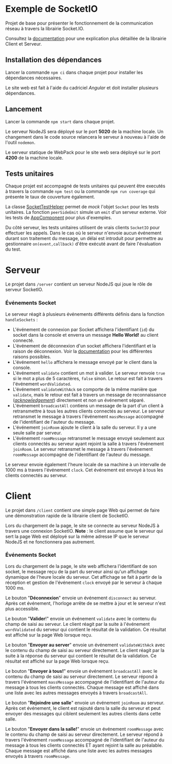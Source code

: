 # Exemple de SocketIO

Projet de base pour présenter le fonctionnement de la communication réseau à travers la librairie Socket.IO.

Consultez la [documentation](https://socket.io/docs/v4/) pour une explication plus détaillée de la librairie Client et Serveur.

## Installation des dépendances

Lancer la commande `npm ci` dans chaque projet pour installer les dépendances nécessaires. 

Le site web est fait à l'aide du cadriciel *Angular* et doit installer plusieurs dépendances.

## Lancement

Lancer la commande `npm start` dans chaque projet.

Le serveur NodeJS sera déployé sur le port **5020** de la machine locale. Un changement dans le code source relancera le serveur à nouveau à l'aide de l'outil `nodemon`.

Le serveur statique de WebPack pour le site web sera déployé sur le port **4200** de la machine locale.

## Tests unitaires

Chaque projet est accompagné de tests unitaires qui peuvent être executés à travers la commande `npm test` ou la commande `npm run coverage` qui présente le taux de couverture également.

La classe [SocketTestHelper](./client/src/app/classes/socket-test-helper.ts) permet de _mock_ l'objet `Socket` pour les tests unitaires. La fonction `peerSideEmit` simule un `emit` d'un serveur externe. Voir les tests de [AppComponent](./client/src/app/app.component.spec.ts) pour plus d'exemples.

Du côté serveur, les tests unitaires utilisent de vrais clients `SocketIO` pour effectuer les appels. Dans le cas où le serveur n'envoie aucun événement durant son traitement du message, un délai est introduit pour permettre au gestionnaire `on(event,callback)` d'être exécuté avant de faire l'évaluation du test. 

# Serveur
Le projet dans `/server` contient un serveur NodeJS qui joue le rôle de serveur SocketIO.

### Événements Socket
Le serveur réagit à plusieurs événements différents définis dans la fonction `handleSockets` :
- L'événement de connexion par Socket affichera l'identifiant (`id`) du socket dans la console et enverra un message **Hello World!** au client connecté.
- L'événement de déconnexion d'un socket affichera l'identifiant et la raison de déconnexion. Voir la [documentation](https://socket.io/docs/v4/server-socket-instance/#disconnect) pour les différentes raisons possibles.
- L'événement `hello` affichera le message envoyé par le client dans la console.
- L'événement `validate` contient un mot à valider. Le serveur renvoie `true` si le mot a plus de 5 caractères, `false` sinon. Le retour est fait à travers l'événement `wordValidated`.
- L'événement `validateWithAck` se comporte de la même manière que `validate`, mais le retour est fait à travers un message de reconnaissance ([_acknowledgement_](https://socket.io/docs/v4/#acknowledgements)) directement et non un événement séparé. 
- L'événement `broadcastAll` contiens un message de la part d'un client à retransmettre à tous les autres clients connectés au serveur. Le serveur retransmet le message à travers l'événement `massMessage` accompagné de l'identifiant de l'auteur du message.
- L'événement `joinRoom` ajoute le client à la salle du serveur. Il y a une seule salle par serveur.
- L'événement `roomMessage` retransmet le message envoyé seulement aux clients connectés au serveur ayant rejoint la salle à travers l'événement `joinRoom`. Le serveur retransmet le message à travers l'événement `roomMessage` accompagné de l'identifiant de l'auteur du message.
  
Le serveur envoie également l'heure locale de sa machine à un intervalle de 1000 ms à travers l'événement `clock`. Cet événement est envoyé à tous les clients connectés au serveur.

# Client

Le projet dans `/client` contient une simple page Web qui permet de faire une démonstration rapide de la librairie client de SocketIO. 

Lors du chargement de la page, le site se connecte au serveur NodeJS à travers une connexion SocketIO. 
**Note** : le client assume que le serveur qui sert la page Web est déployé sur la même adresse IP que le serveur NodeJS et ne fonctionnera pas autrement.

### Événements Socket

Lors du chargement de la page, le site web affichera l'identifiant de son socket, le message reçu de la part du serveur ainsi qu'un affichage dynamique de l'heure locale du serveur. Cet affichage se fait à partir de la réception et gestion de l'événement `clock` envoyé par le serveur à chaque 1000 ms.

Le bouton "**Déconnexion**" envoie un événement `disconnect` au serveur. Après cet événement, l'horloge arrête de se mettre à jour et le serveur n'est plus accessible.

Le bouton "**Valider**!" envoie un événement `validate` avec le contenu du champ de saisi au serveur. Le client réagit par la suite à l'événement `wordValidated` du serveur qui contient le résultat de la validation. Ce résultat est affiché sur la page Web lorsque reçu.

Le bouton "**Envoyer au server**" envoie un événement `validateWithAck` avec le contenu du champ de saisi au serveur directement. Le client réagit par la suite à la réponse du serveur qui contient le résultat de la validation. Ce résultat est affiché sur la page Web lorsque reçu.

Le bouton "**Envoyer à tous!**" envoie un événement `broadcastAll` avec le contenu du champ de saisi au serveur directement. Le serveur répond à travers l'événement `massMessage` accompagné de l'identifiant de l'auteur du message à tous les clients connectés. Chaque message est affiché dans une liste avec les autres messages envoyés à travers `broadcastAll`.

Le bouton "**Rejoindre une salle**" envoie un événement `joinRoom` au serveur. Après cet événement, le client est rajouté dans la salle du serveur et peut envoyer des messages qui ciblent seulement les autres clients dans cette salle.

Le bouton "**Envoyer dans la salle!**" envoie un événement `roomMessage` avec le contenu du champ de saisi au serveur directement. Le serveur répond à travers l'événement `roomMessage` accompagné de l'identifiant de l'auteur du message à tous les clients connectés ET ayant rejoint la salle au préalable. Chaque message est affiché dans une liste avec les autres messages envoyés à travers `roomMessage`.